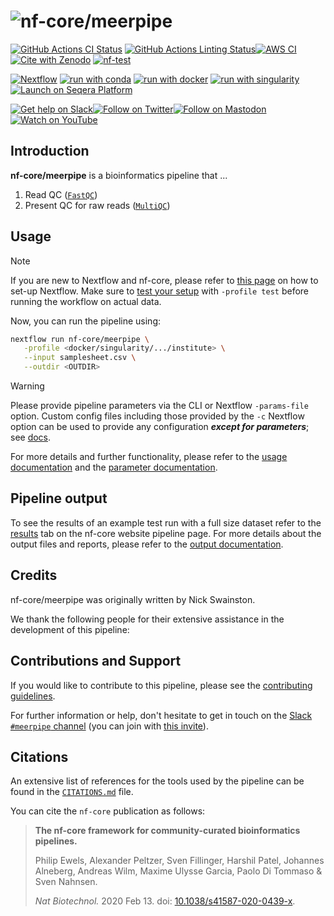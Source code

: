 <h1>
  <picture>
    <source media="(prefers-color-scheme: dark)" srcset="docs/images/nf-core-meerpipe_logo_dark.png">
    <img alt="nf-core/meerpipe" src="docs/images/nf-core-meerpipe_logo_light.png">
  </picture>
</h1>

[![GitHub Actions CI Status](https://github.com/nf-core/meerpipe/actions/workflows/ci.yml/badge.svg)](https://github.com/nf-core/meerpipe/actions/workflows/ci.yml)
[![GitHub Actions Linting Status](https://github.com/nf-core/meerpipe/actions/workflows/linting.yml/badge.svg)](https://github.com/nf-core/meerpipe/actions/workflows/linting.yml)[![AWS CI](https://img.shields.io/badge/CI%20tests-full%20size-FF9900?labelColor=000000&logo=Amazon%20AWS)](https://nf-co.re/meerpipe/results)[![Cite with Zenodo](http://img.shields.io/badge/DOI-10.5281/zenodo.XXXXXXX-1073c8?labelColor=000000)](https://doi.org/10.5281/zenodo.XXXXXXX)
[![nf-test](https://img.shields.io/badge/unit_tests-nf--test-337ab7.svg)](https://www.nf-test.com)

[![Nextflow](https://img.shields.io/badge/nextflow%20DSL2-%E2%89%A523.04.0-23aa62.svg)](https://www.nextflow.io/)
[![run with conda](http://img.shields.io/badge/run%20with-conda-3EB049?labelColor=000000&logo=anaconda)](https://docs.conda.io/en/latest/)
[![run with docker](https://img.shields.io/badge/run%20with-docker-0db7ed?labelColor=000000&logo=docker)](https://www.docker.com/)
[![run with singularity](https://img.shields.io/badge/run%20with-singularity-1d355c.svg?labelColor=000000)](https://sylabs.io/docs/)
[![Launch on Seqera Platform](https://img.shields.io/badge/Launch%20%F0%9F%9A%80-Seqera%20Platform-%234256e7)](https://cloud.seqera.io/launch?pipeline=https://github.com/nf-core/meerpipe)

[![Get help on Slack](http://img.shields.io/badge/slack-nf--core%20%23meerpipe-4A154B?labelColor=000000&logo=slack)](https://nfcore.slack.com/channels/meerpipe)[![Follow on Twitter](http://img.shields.io/badge/twitter-%40nf__core-1DA1F2?labelColor=000000&logo=twitter)](https://twitter.com/nf_core)[![Follow on Mastodon](https://img.shields.io/badge/mastodon-nf__core-6364ff?labelColor=FFFFFF&logo=mastodon)](https://mstdn.science/@nf_core)[![Watch on YouTube](http://img.shields.io/badge/youtube-nf--core-FF0000?labelColor=000000&logo=youtube)](https://www.youtube.com/c/nf-core)

## Introduction

**nf-core/meerpipe** is a bioinformatics pipeline that ...

<!-- TODO nf-core:
   Complete this sentence with a 2-3 sentence summary of what types of data the pipeline ingests, a brief overview of the
   major pipeline sections and the types of output it produces. You're giving an overview to someone new
   to nf-core here, in 15-20 seconds. For an example, see https://github.com/nf-core/rnaseq/blob/master/README.md#introduction
-->

<!-- TODO nf-core: Include a figure that guides the user through the major workflow steps. Many nf-core
     workflows use the "tube map" design for that. See https://nf-co.re/docs/contributing/design_guidelines#examples for examples.   -->
<!-- TODO nf-core: Fill in short bullet-pointed list of the default steps in the pipeline -->

1. Read QC ([`FastQC`](https://www.bioinformatics.babraham.ac.uk/projects/fastqc/))
2. Present QC for raw reads ([`MultiQC`](http://multiqc.info/))

## Usage

> [!NOTE]
> If you are new to Nextflow and nf-core, please refer to [this page](https://nf-co.re/docs/usage/installation) on how to set-up Nextflow. Make sure to [test your setup](https://nf-co.re/docs/usage/introduction#how-to-run-a-pipeline) with `-profile test` before running the workflow on actual data.

<!-- TODO nf-core: Describe the minimum required steps to execute the pipeline, e.g. how to prepare samplesheets.
     Explain what rows and columns represent. For instance (please edit as appropriate):

First, prepare a samplesheet with your input data that looks as follows:

`samplesheet.csv`:

```csv
sample,fastq_1,fastq_2
CONTROL_REP1,AEG588A1_S1_L002_R1_001.fastq.gz,AEG588A1_S1_L002_R2_001.fastq.gz
```

Each row represents a fastq file (single-end) or a pair of fastq files (paired end).

-->

Now, you can run the pipeline using:

<!-- TODO nf-core: update the following command to include all required parameters for a minimal example -->

```bash
nextflow run nf-core/meerpipe \
   -profile <docker/singularity/.../institute> \
   --input samplesheet.csv \
   --outdir <OUTDIR>
```

> [!WARNING]
> Please provide pipeline parameters via the CLI or Nextflow `-params-file` option. Custom config files including those provided by the `-c` Nextflow option can be used to provide any configuration _**except for parameters**_;
> see [docs](https://nf-co.re/usage/configuration#custom-configuration-files).

For more details and further functionality, please refer to the [usage documentation](https://nf-co.re/meerpipe/usage) and the [parameter documentation](https://nf-co.re/meerpipe/parameters).

## Pipeline output

To see the results of an example test run with a full size dataset refer to the [results](https://nf-co.re/meerpipe/results) tab on the nf-core website pipeline page.
For more details about the output files and reports, please refer to the
[output documentation](https://nf-co.re/meerpipe/output).

## Credits

nf-core/meerpipe was originally written by Nick Swainston.

We thank the following people for their extensive assistance in the development of this pipeline:

<!-- TODO nf-core: If applicable, make list of people who have also contributed -->

## Contributions and Support

If you would like to contribute to this pipeline, please see the [contributing guidelines](.github/CONTRIBUTING.md).

For further information or help, don't hesitate to get in touch on the [Slack `#meerpipe` channel](https://nfcore.slack.com/channels/meerpipe) (you can join with [this invite](https://nf-co.re/join/slack)).

## Citations

<!-- TODO nf-core: Add citation for pipeline after first release. Uncomment lines below and update Zenodo doi and badge at the top of this file. -->
<!-- If you use nf-core/meerpipe for your analysis, please cite it using the following doi: [10.5281/zenodo.XXXXXX](https://doi.org/10.5281/zenodo.XXXXXX) -->

<!-- TODO nf-core: Add bibliography of tools and data used in your pipeline -->

An extensive list of references for the tools used by the pipeline can be found in the [`CITATIONS.md`](CITATIONS.md) file.

You can cite the `nf-core` publication as follows:

> **The nf-core framework for community-curated bioinformatics pipelines.**
>
> Philip Ewels, Alexander Peltzer, Sven Fillinger, Harshil Patel, Johannes Alneberg, Andreas Wilm, Maxime Ulysse Garcia, Paolo Di Tommaso & Sven Nahnsen.
>
> _Nat Biotechnol._ 2020 Feb 13. doi: [10.1038/s41587-020-0439-x](https://dx.doi.org/10.1038/s41587-020-0439-x).
